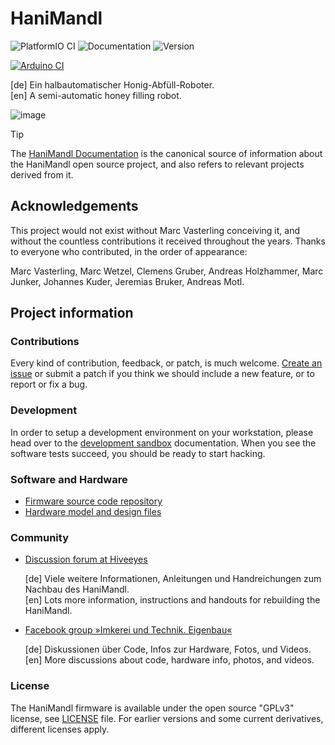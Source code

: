 # HaniMandl

![PlatformIO CI](https://github.com/hiveeyes/hanimandl/workflows/PlatformIO%20CI/badge.svg)
![Documentation](https://readthedocs.org/projects/hanimandl/badge/)
![Version](https://img.shields.io/github/v/tag/hiveeyes/hanimandl.svg)

[![Arduino CI](https://github.com/hiveeyes/hanimandl/workflows/Arduino%20CI/badge.svg)](https://github.com/marketplace/actions/arduino_ci)

[de] Ein halbautomatischer Honig-Abfüll-Roboter.
<br/>
[en] A semi-automatic honey filling robot.

![image](https://community.hiveeyes.org/uploads/default/optimized/2X/4/4cab90a77589485ebf0a2629a05b222a7cf9c84d_2_1380x776.jpeg)

> [!TIP]
> The [HaniMandl Documentation] is the canonical source of information about
> the HaniMandl open source project, and also refers to relevant projects
> derived from it.

## Acknowledgements

This project would not exist without Marc Vasterling conceiving it,
and without the countless contributions it received throughout the
years. Thanks to everyone who contributed, in the order of appearance:

Marc Vasterling, Marc Wetzel, Clemens Gruber, Andreas Holzhammer,
Marc Junker, Johannes Kuder, Jeremias Bruker, Andreas Motl.


## Project information

### Contributions

Every kind of contribution, feedback, or patch, is much welcome. [Create an
issue] or submit a patch if you think we should include a new feature, or to
report or fix a bug.

### Development

In order to setup a development environment on your workstation, please head over
to the [development sandbox] documentation. When you see the software tests succeed,
you should be ready to start hacking.

### Software and Hardware

- [Firmware source code repository]
- [Hardware model and design files]

### Community

- [Discussion forum at Hiveeyes]

  [de] Viele weitere Informationen, Anleitungen und Handreichungen zum Nachbau des HaniMandl.
  <br/>
  [en] Lots more information, instructions and handouts for rebuilding the HaniMandl.

- [Facebook group »Imkerei und Technik. Eigenbau«]

  [de] Diskussionen über Code, Infos zur Hardware, Fotos, und Videos.
  <br/>
  [en] More discussions about code, hardware info, photos, and videos.

### License

The HaniMandl firmware is available under the open source "GPLv3"
license, see [LICENSE] file. For earlier versions and some current
derivatives, different licenses apply.


[Create an issue]: https://github.com/hiveeyes/hanimandl/issues
[development sandbox]: https://hanimandl.readthedocs.io/en/latest/sandbox.html
[Discussion forum at Hiveeyes]: https://community.hiveeyes.org/t/hanimandl-halbautomatischer-honig-abfull-roboter/768
[Facebook group »Imkerei und Technik. Eigenbau«]: https://www.facebook.com/groups/139671009967454
[Firmware source code repository]: https://github.com/hiveeyes/hanimandl
[HaniMandl Documentation]: https://hanimandl.readthedocs.io/
[Hardware model and design files]: https://github.com/hiveeyes/hanimandl-hardware
[LICENSE]: ./LICENSE
